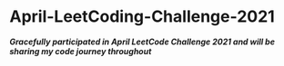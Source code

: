 # April-LeetCoding-Challenge-2021

***Gracefully participated in April LeetCode Challenge 2021 and will be sharing my code journey throughout***

